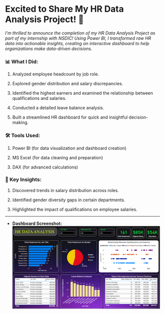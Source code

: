 # Excited to Share My HR Data Analysis Project! 🚀

*I’m thrilled to announce the completion of my HR Data Analysis Project as part of my internship with NSDIC! Using Power BI, I transformed raw HR data into actionable insights, creating an interactive dashboard to help organizations make data-driven decisions.*

### 📊 What I Did:

 1. Analyzed employee headcount by job role.

 2. Explored gender distribution and salary discrepancies.

 3. Identified the highest earners and examined the relationship between qualifications and salaries.

 4. Conducted a detailed leave balance analysis.

 5. Built a streamlined HR dashboard for quick and insightful decision-making.

### 🛠️ Tools Used:

 1. Power BI (for data visualization and dashboard creation)

 2. MS Excel (for data cleaning and preparation)

 3. DAX (for advanced calculations)

### 🔑 Key Insights:

 1. Discovered trends in salary distribution across roles.

 2. Identified gender diversity gaps in certain departments.

 3. Highlighted the impact of qualifications on employee salaries.

---
- **Dashboard Screenshot:** ![HR Dashboard Screenshot](https://github.com/mdbakerfarhad/NSDIC-Internship-Projects/blob/main/HR%20Data%20Analysis/HR%20DATA%20ANALYSIS_BAKER.png?raw=true)
